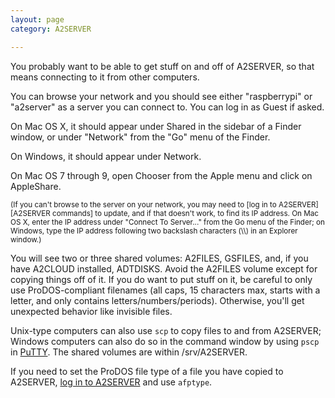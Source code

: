 ```yaml
---
layout: page
category: A2SERVER

---
```


You probably want to be able to get stuff on and off of A2SERVER, so that
means connecting to it from other computers.

You can browse your network and you should see either "raspberrypi" or
"a2server" as a server you can connect to. You can log in as Guest if asked.

On Mac OS X, it should appear under Shared in the sidebar of a Finder window,
or under "Network" from the "Go" menu of the Finder.

On Windows, it should appear under Network.

On Mac OS 7 through 9, open Chooser from the Apple menu and click on
AppleShare.

<div markdown="1" class="alert alert-info">
<small>
(If you can't browse to the server on your network, you may need to [log in
to A2SERVER][A2SERVER commands] to update, and if that doesn't work, to
find its IP address. On Mac OS X, enter the IP address under "Connect To
Server..." from the Go menu of the Finder; on Windows, type the IP address
following two backslash characters (\\) in an Explorer window.)
</small>
</div>

You will see two or three shared volumes: A2FILES, GSFILES, and, if you have
A2CLOUD installed, ADTDISKS. Avoid the A2FILES volume except for copying
things off of it. If you do want to put stuff on it, be careful to only use
ProDOS-compliant filenames (all caps, 15 characters max, starts with a letter,
and only contains letters/numbers/periods). Otherwise, you'll get unexpected
behavior like invisible files.

Unix-type computers can also use `scp` to copy files to and from A2SERVER;
Windows computers can also do so in the command window by using `pscp` in
[PuTTY][]. The shared volumes are within /srv/A2SERVER.

If you need to set the ProDOS file type of a file you have copied to A2SERVER,
[log in to A2SERVER][A2SERVER commands] and use `afptype`.

[A2SERVER commands]: a2server_commands.html
[PuTTY]: http://www.chiark.greenend.org.uk/~sgtatham/putty/
